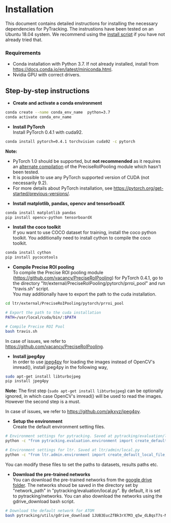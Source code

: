 # Installation

This document contains detailed instructions for installing the necessary dependencies for PyTracking. The instrustions have been tested on an Ubuntu 18.04 system. We recommend using the [install script](install.sh) if you have not already tried that.  

### Requirements  
* Conda installation with Python 3.7. If not already installed, install from https://docs.conda.io/en/latest/miniconda.html.
* Nvidia GPU with correct drivers.

## Step-by-step instructions  
* **Create and activate a conda environment**
```bash
conda create --name conda_env_name  python=3.7
conda activate conda_env_name
```

* **Install PyTorch**  
Install PyTorch 0.4.1 with cuda92.  
```bash
conda install pytorch=0.4.1 torchvision cuda92 -c pytorch
```

**Note:**  
- PyTorch 1.0 should be supported, but **not recommended** as it requires an [alternate compilation](https://github.com/vacancy/PreciseRoIPooling) of the PreciseRoIPooling module which hasn't been tested.  
- It is possible to use any PyTorch supported version of CUDA (not necessarily 9.2).   
- For more details about PyTorch installation, see https://pytorch.org/get-started/previous-versions/.  

* **Install matplotlib, pandas, opencv and tensorboadX**  
```bash
conda install matplotlib pandas
pip install opencv-python tensorboardX
```


* **Install the coco toolkit**  
If you want to use COCO dataset for training, install the coco python toolkit. You additionally need to install cython to compile the coco toolkit.
```bash
conda install cython
pip install pycocotools
```


* **Compile Precise ROI pooling**  
To compile the Precise ROI pooling module (https://github.com/vacancy/PreciseRoIPooling) for PyTorch 0.4.1, go to the directory "ltr/external/PreciseRoIPooling/pytorch/prroi_pool" and run "travis.sh" script.  
You may additionally have to export the path to the cuda installation.
```bash
cd ltr/external/PreciseRoIPooling/pytorch/prroi_pool

# Export the path to the cuda installation
PATH=/usr/local/cuda/bin/:$PATH

# Compile Precise ROI Pool
bash travis.sh
```

In case of issues, we refer to https://github.com/vacancy/PreciseRoIPooling.  


* **Install jpeg4py**  
In order to use [jpeg4py](https://github.com/ajkxyz/jpeg4py) for loading the images instead of OpenCV's imread(), install jpeg4py in the following way,  
```bash
sudo apt-get install libturbojpeg
pip install jpeg4py 
```

**Note:** The first step (```sudo apt-get install libturbojpeg```) can be optionally ignored, in which case OpenCV's imread() will be used to read the images. However the second step is a must.  

In case of issues, we refer to https://github.com/ajkxyz/jpeg4py.  


* **Setup the environment**  
Create the default environment setting files. 
```bash
# Environment settings for pytracking. Saved at pytracking/evaluation/local.py
python -c "from pytracking.evaluation.environment import create_default_local_file; create_default_local_file()"

# Environment settings for ltr. Saved at ltr/admin/local.py
python -c "from ltr.admin.environment import create_default_local_file; create_default_local_file()"
```

You can modify these files to set the paths to datasets, results paths etc.  


* **Download the pre-trained networks**  
You can download the pre-trained networks from the [google drive folder](https://drive.google.com/drive/folders/1WVhJqvdu-_JG1U-V0IqfxTUa1SBPnL0O). The networks shoud be saved in the directory set by "network_path" in "pytracking/evaluation/local.py". By default, it is set to pytracking/networks.
You can also download the networks using the gdrive_download bash script.

```bash
# Download the default network for ATOM
bash pytracking/utils/gdrive_download 1JUB3EucZfBk3rX7M3_q5w_dLBqsT7s-M pytracking/networks/atom_default.pth
```
